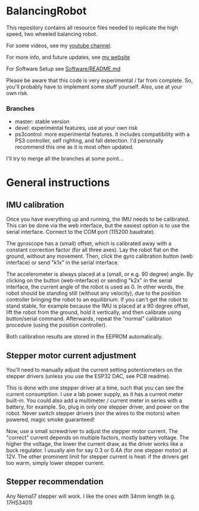 # BalancingRobot

This repository contains all resource files needed to replicate the high speed, two wheeled balancing robot. 

For some videos, see my [youtube channel](https://www.youtube.com/watch?v=D7hvI_Tb0o4). 

For more info, and future updates, see [my website](http://elexperiment.nl/2018/11/high-speed-balancing-robot-introduction/)

For Software Setup see [Software/README.md](Software/README.md)

Please be aware that this code is very experimental / far from complete. So, you'll probably have to implement some stuff yourself. Also, use at your own risk.

### Branches
- master: stable version
- devel: experimental features, use at your own risk
- ps3control: more experimental features. It includes compatibility with a PS3 controller, self righting, and fall detection. I'd personally recommend this one as it is most often updated.

I'll try to merge all the branches at some point...

# General instructions

## IMU calibration
Once you have everything up and running, the IMU needs to be calibrated. This can be done via the web interface, but the easiest option is to use the serial interface. Connect to the COM port (115200 baudrate).

The gyroscope has a (small) offset, which is calibrated away with a constant correction factor (for all three axes). Lay the robot flat on the ground, without any movement. Then, click the gyro calibration button (web interface) or send "k1x" in the serial interface.

The accelerometer is always placed at a (small, or e.g. 90 degree) angle. By clicking on the button (web-interface) or sending "k2x" in the serial interface, the current angle of the robot is used as 0. In other words, the robot should be standing still (without any velocity), due to the position controller bringing the robot to an equilibrium. If you can't get the robot to stand stable, for example because the IMU is placed at a 90 degree offset, lift the robot from the ground, hold it vertically, and then calibrate using button/serial command. Afterwards, repeat the "normal" calibration procedure (using the position controller).

Both calibration results are stored in the EEPROM automatically.

## Stepper motor current adjustment
You'll need to manually adjust the current setting potentiometers on the stepper drivers (unless you use the ESP32 DAC, see PCB readme). 

This is done with one stepper driver at a time, such that you can see the current consumption. I use a lab power supply, as it has a current meter built-in. You could also add a multimeter / current meter in series with a battery, for example. So, plug in only one stepper driver, and power on the robot. Never switch stepper drivers (nor the wires to the motors) when powered, magic smoke guaranteed!

Now, use a small screwdriver to adjust the stepper motor current. The "correct" current depends on multiple factors, mostly battery voltage. The higher the voltage, the lower the current draw, as the driver works like a buck regulator. I usually aim for say 0.3 or 0.4A (for one stepper motor) at 12V. The other prominent limit for stepper current is heat: if the drivers get too warm, simply lower stepper current. 

## Stepper recommendation
Any Nema17 stepper will work. I like the ones with 34mm length (e.g. 17HS3401)
